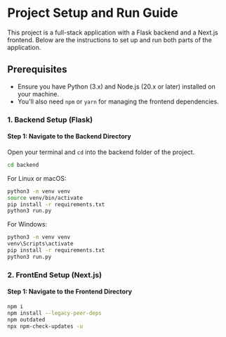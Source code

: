 # Project Setup and Run Guide

This project is a full-stack application with a Flask backend and a Next.js frontend. Below are the instructions to set up and run both parts of the application.

## Prerequisites

- Ensure you have Python (3.x) and Node.js (20.x or later) installed on your machine.
- You'll also need `npm` or `yarn` for managing the frontend dependencies.

### 1. Backend Setup (Flask)

#### Step 1: Navigate to the Backend Directory

Open your terminal and `cd` into the backend folder of the project.

```bash
cd backend
```

For Linux or macOS:
```bash
python3 -m venv venv
source venv/bin/activate
pip install -r requirements.txt
python3 run.py
```

For Windows:
```bash
python3 -m venv venv
venv\Scripts\activate
pip install -r requirements.txt
python3 run.py
```

### 2. FrontEnd Setup (Next.js)

#### Step 1: Navigate to the Frontend Directory

```bash
npm i
npm install --legacy-peer-deps
npm outdated
npx npm-check-updates -u
```